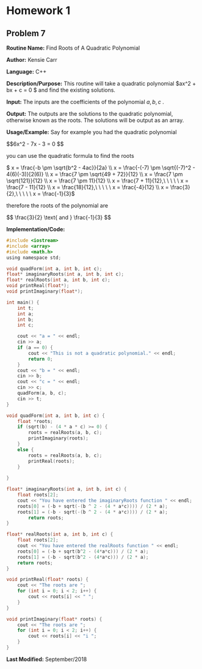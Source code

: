 # Homework 1

## Problem 7
**Routine Name:**           Find Roots of A Quadratic Polynomial

**Author:** Kensie Carr

**Language:** C++

**Description/Purpose:** 
This routine will take a quadratic polynomial $ax^2 + bx + c = 0 $ and find the existing solutions.

**Input:** 
The inputs are the coefficients of the polynomial $a,b,c$ .

**Output:** 
The outputs are the solutions to the quadratic polynomial, otherwise known as the roots. The solutions will be output as an array.

**Usage/Example:**
Say for example you had the quadratic polynomial 
<p>
  $$6x^2 - 7x - 3 = 0 $$  
</p>
you can use the quadratic formula to find the roots
<p>
 $ x = \frac{-b \pm \sqrt{b^2 - 4ac}}{2a} \\
   x = \frac{-(-7) \pm \sqrt{(-7)^2 - 4(6)(-3)}[2(6)} \\
   x = \frac{7 \pm \sqrt{49 + 72}}{12} \\
   x = \frac{7 \pm \sqrt{121}}{12} \\
   x = \frac{7 \pm 11}{12} \\
   x = \frac{7 + 11}{12},\ \ \ \ \ x = \frac{7 - 11}{12} \\
   x = \frac{18}{12},\ \ \ \ \ x = \frac{-4}{12} \\
   x = \frac{3}{2},\ \ \ \ \ x = \frac{-1}{3}$
</p>
therefore the roots of the polynomial are
<p>
  $$ \frac{3}{2} \text{ and } \frac{-1}{3} $$
</p>
 
**Implementation/Code:** 
```c
#include <iostream>
#include <array>
#include <math.h>
using namespace std;

void quadForm(int a, int b, int c);
float* imaginaryRoots(int a, int b, int c);
float* realRoots(int a, int b, int c);
void printReal(float*);
void printImaginary(float*);

int main() {
	int t;
	int a;
	int b;
	int c;

	cout << "a = " << endl;
	cin >> a;
	if (a == 0) {
		cout << "This is not a quadratic polynomial." << endl;
		return 0;
	}
	cout << "b = " << endl;
	cin >> b;
	cout << "c = " << endl;
	cin >> c;
	quadForm(a, b, c);
	cin >> t;
}

void quadForm(int a, int b, int c) {
	float *roots;
	if (sqrt(b) - (4 * a * c) >= 0) {
		roots = realRoots(a, b, c);
		printImaginary(roots);
	}
	else {
		roots = realRoots(a, b, c);
		printReal(roots);
	}
	
}

float* imaginaryRoots(int a, int b, int c) {
	float roots[2];
	cout << "You have entered the imaginaryRoots function " << endl;
	roots[0] = (-b + sqrt(-(b ^ 2 - (4 * a*c)))) / (2 * a);
	roots[1] = (-b - sqrt(-(b ^ 2 - (4 * a*c)))) / (2 * a);
		return roots;
}

float* realRoots(int a, int b, int c) {
	float roots[2];
	cout << "You have entered the realRoots function " << endl;
	roots[0] = (-b + sqrt(b^2 - (4*a*c))) / (2 * a);
	roots[1] = (-b - sqrt(b^2 - (4*a*c))) / (2 * a);
	return roots;
}

void printReal(float* roots) {
	cout << "The roots are ";
	for (int i = 0; i < 2; i++) {
		cout << roots[i] << " ";
	}
}

void printImaginary(float* roots) {
	cout << "The roots are ";
	for (int i = 0; i < 2; i++) {
		cout << roots[i] << "i ";
	}
}
```
**Last Modified:** September/2018
